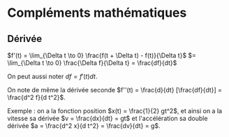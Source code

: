 # Compléments mathématiques
## Dérivée
$f'(t) = \lim_{\Delta t \to 0} \frac{f(t + \Delta t) - f(t)}{\Delta t}$
$= \lim_{\Delta t \to 0} \frac{\Delta f}{\Delta t} = \frac{df}{dt}$

On peut aussi noter $df = f'(t) dt$.

On note de même la dérivée seconde $f''(t) = \frac{d}{dt} [\frac{df}{dt}] = \frac{d^2 f}{d t^2}$.

Exemple : on a la fonction position $x(t) = \frac{1}{2} gt^2$, et ainsi on a la
vitesse sa dérivée $v = \frac{dx}{dt} = gt$ et l'accélération sa double dérivée
$a = \frac{d^2 x}{d t^2} = \frac{dv}{dt} = g$.
